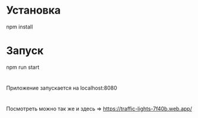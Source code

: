 # Установка
npm install

# Запуск
npm run start
#
Приложение запускается на localhost:8080
#
Посмотреть можно так же и здесь => https://traffic-lights-7f40b.web.app/
